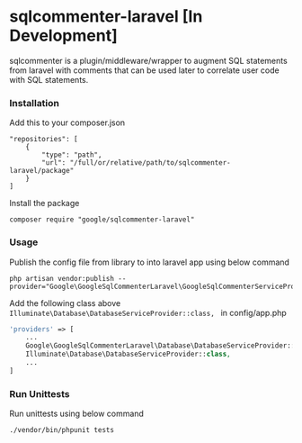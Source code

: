 # sqlcommenter-laravel [In Development]

sqlcommenter is a plugin/middleware/wrapper to augment SQL statements from laravel
with comments that can be used later to correlate user code with SQL statements.


### Installation

Add this to your composer.json
```shell
"repositories": [
    {
        "type": "path",
        "url": "/full/or/relative/path/to/sqlcommenter-laravel/package"
    }
]
```
Install the package
```shell
composer require "google/sqlcommenter-laravel"
```
### Usage

Publish the config file from library to into laravel app using below command

```shell
php artisan vendor:publish --provider="Google\GoogleSqlCommenterLaravel\GoogleSqlCommenterServiceProvider"

```

Add the following class above ``Illuminate\Database\DatabaseServiceProvider::class,
`` in config/app.php
```php
'providers' => [
    ...
    Google\GoogleSqlCommenterLaravel\Database\DatabaseServiceProvider::class,
    Illuminate\Database\DatabaseServiceProvider::class,
    ...
]
```
### Run Unittests

Run unittests using below command
```shell
./vendor/bin/phpunit tests
```
